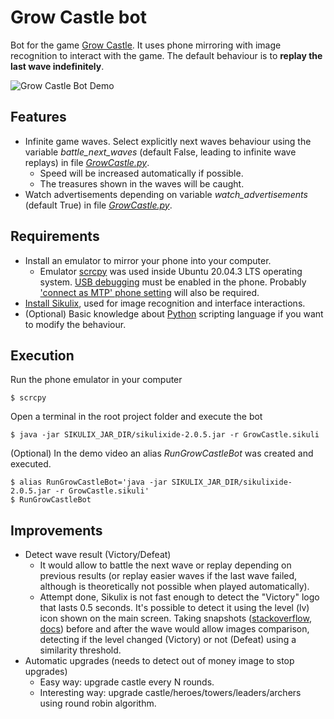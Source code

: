 # Grow Castle bot
Bot for the game [Grow Castle](https://play.google.com/store/apps/details?id=com.raongames.growcastle&hl=en&gl=US).
It uses phone mirroring with image recognition to interact with the game. The default behaviour is to **replay the last wave indefinitely**.

![Grow Castle Bot Demo](./demo/Demo.gif)


## Features
-  Infinite game waves. Select explicitly next waves behaviour using the variable *battle_next_waves* (default False, leading to infinite wave replays) in file [*GrowCastle.py*](./GrowCastle.sikuli/GrowCastle.py).
    - Speed will be increased automatically if possible.
    - The treasures shown in the waves will be caught.
- Watch advertisements depending on variable *watch_advertisements* (default True) in file [*GrowCastle.py*](./GrowCastle.sikuli/GrowCastle.py).


## Requirements
- Install an emulator to mirror your phone into your computer.
    - Emulator [scrcpy](https://github.com/Genymobile/scrcpy) was used inside Ubuntu 20.04.3 LTS operating system.
    [USB debugging](https://www.youtube.com/watch?v=Ucs34BkfPB0&t=25s) must be enabled in the phone. Probably ['connect as MTP' phone setting](https://stackoverflow.com/questions/28704636/insufficient-permissions-for-device-in-android-studio-workspace-running-in-opens) will also be required.
- [Install Sikulix](http://sikulix.com/quickstart/), used for image recognition and interface interactions.
- (Optional) Basic knowledge about [Python](https://www.python.org/) scripting language if you want to modify the behaviour.


## Execution
Run the phone emulator in your computer
```console
$ scrcpy
```

Open a terminal in the root project folder and execute the bot
```console
$ java -jar SIKULIX_JAR_DIR/sikulixide-2.0.5.jar -r GrowCastle.sikuli
```

(Optional) In the demo video an alias *RunGrowCastleBot* was created and executed.
```console
$ alias RunGrowCastleBot='java -jar SIKULIX_JAR_DIR/sikulixide-2.0.5.jar -r GrowCastle.sikuli'
$ RunGrowCastleBot
```

## Improvements
- Detect wave result (Victory/Defeat)
    - It would allow to battle the next wave or replay depending on previous results (or replay easier waves if the last wave failed, although is theoretically not possible when played automatically).
    - Attempt done, Sikulix is not fast enough to detect the "Victory" logo that lasts 0.5 seconds. It's possible to detect it using the level (lv) icon shown on the main screen. Taking snapshots ([stackoverflow](https://stackoverflow.com/questions/16745722/whats-the-command-to-take-a-picture-in-sikuli), [docs](http://doc.sikuli.org/screen.html#capturing)) before and after the wave would allow images comparison, detecting if the level changed (Victory) or not (Defeat) using a similarity threshold.
- Automatic upgrades (needs to detect out of money image to stop upgrades) 
    - Easy way: upgrade castle every N rounds.
    - Interesting way: upgrade castle/heroes/towers/leaders/archers using round robin algorithm.
